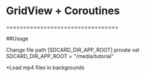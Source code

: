 # GridView + Coroutines
=================================

##Usage

Change file path [SDCARD_DIR_APP_ROOT]
private val SDCARD_DIR_APP_ROOT = "/media/tutorial"

*Load mp4 files in backgrounds


